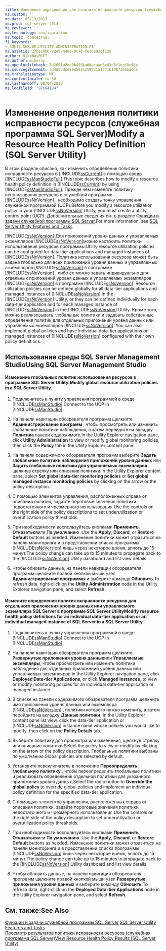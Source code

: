 ```yaml
---
title: Изменение определения для политики исправности ресурсов (служебная программа SQL Server) | Документация Майкрософт
ms.custom: ''
ms.date: 06/13/2017
ms.prod: sql-server-2014
ms.reviewer: ''
ms.technology: configuration
ms.topic: conceptual
f1_keywords:
- SQL12.SWB.UE.UTILITY.ADMINISTRATION.F1
ms.assetid: 27bec0b6-92e9-448e-8c70-fe36802cf128
author: MikeRayMSFT
ms.author: mikeray
ms.openlocfilehash: 8d2651a2dd0b4994a6dacaad6c01d3f1ec68c98e
ms.sourcegitcommit: ad4d92dce894592a259721a1571b1d8736abacdb
ms.translationtype: MT
ms.contentlocale: ru-RU
ms.lasthandoff: 08/04/2020
ms.locfileid: "87664184"
---
```

# <a name="modify-a-resource-health-policy-definition-sql-server-utility"></a><span data-ttu-id="afa6b-102">Изменение определения политики исправности ресурсов (служебная программа SQL Server)</span><span class="sxs-lookup"><span data-stu-id="afa6b-102">Modify a Resource Health Policy Definition (SQL Server Utility)</span></span>
  <span data-ttu-id="afa6b-103">В этом разделе описано, как изменить определение политики исправности ресурсов в [!INCLUDE[ssCurrent](../../includes/sscurrent-md.md)] с помощью среды [!INCLUDE[ssManStudioFull](../../includes/ssmanstudiofull-md.md)].</span><span class="sxs-lookup"><span data-stu-id="afa6b-103">This topic describes how to modify a resource health policy definition in [!INCLUDE[ssCurrent](../../includes/sscurrent-md.md)] by using [!INCLUDE[ssManStudioFull](../../includes/ssmanstudiofull-md.md)].</span></span> <span data-ttu-id="afa6b-104">Прежде чем изменять политику использования ресурсов в служебной программе [!INCLUDE[ssNoVersion](../../includes/ssnoversion-md.md)] , необходимо создать точку управления служебной программой (UCP).</span><span class="sxs-lookup"><span data-stu-id="afa6b-104">Before you modify a resource utilization policy in your [!INCLUDE[ssNoVersion](../../includes/ssnoversion-md.md)] Utility, you must create a utility control point (UCP).</span></span> <span data-ttu-id="afa6b-105">Дополнительные сведения см. в разделе [Функции и задачи служебной программы SQL Server](sql-server-utility-features-and-tasks.md).</span><span class="sxs-lookup"><span data-stu-id="afa6b-105">For more information, see [SQL Server Utility Features and Tasks](sql-server-utility-features-and-tasks.md).</span></span>  
  
 [!INCLUDE[ssNoVersion](../../includes/ssnoversion-md.md)] <span data-ttu-id="afa6b-106">Для приложений уровня данных и управляемых экземпляров [!INCLUDE[ssNoVersion](../../includes/ssnoversion-md.md)]можно настроить политики использования ресурсов программы.</span><span class="sxs-lookup"><span data-stu-id="afa6b-106">Utility resource utilization policies can be configured for data-tier applications and managed instances of [!INCLUDE[ssNoVersion](../../includes/ssnoversion-md.md)].</span></span> <span data-ttu-id="afa6b-107">Политика использования ресурсов может быть задана глобально для всех приложений уровня данных и управляемых экземпляров [!INCLUDE[ssNoVersion](../../includes/ssnoversion-md.md)] в программе [!INCLUDE[ssNoVersion](../../includes/ssnoversion-md.md)] , либо ее можно задать индивидуально для отдельных приложений уровня данных и управляемых экземпляров [!INCLUDE[ssNoVersion](../../includes/ssnoversion-md.md)] в программе [!INCLUDE[ssNoVersion](../../includes/ssnoversion-md.md)] .</span><span class="sxs-lookup"><span data-stu-id="afa6b-107">Resource utilization policies can be defined globally for all data-tier applications and managed instances of [!INCLUDE[ssNoVersion](../../includes/ssnoversion-md.md)] in the [!INCLUDE[ssNoVersion](../../includes/ssnoversion-md.md)] Utility, or they can be defined individually for each data-tier application and for each managed instance of [!INCLUDE[ssNoVersion](../../includes/ssnoversion-md.md)] in the [!INCLUDE[ssNoVersion](../../includes/ssnoversion-md.md)] Utility.</span></span> <span data-ttu-id="afa6b-108">Кроме того, можно реализовывать глобальные политики и задавать собственные определения политик для отдельных приложений уровня данных или управляемых экземпляров [!INCLUDE[ssNoVersion](../../includes/ssnoversion-md.md)] .</span><span class="sxs-lookup"><span data-stu-id="afa6b-108">You can also implement global policies and have individual data-tier applications or managed instances of [!INCLUDE[ssNoVersion](../../includes/ssnoversion-md.md)] configured with their own policy definitions.</span></span>  
  
##  <a name="using-sql-server-management-studio"></a><a name="SSMSProcedure"></a> <span data-ttu-id="afa6b-109">Использование среды SQL Server Management Studio</span><span class="sxs-lookup"><span data-stu-id="afa6b-109">Using SQL Server Management Studio</span></span>  
  
#### <a name="modify-global-resource-utilization-policies-in-a-sql-server-utility"></a><span data-ttu-id="afa6b-110">Изменение глобальных политик использования ресурсов в программе SQL Server Utility.</span><span class="sxs-lookup"><span data-stu-id="afa6b-110">Modify global resource utilization policies in a SQL Server Utility.</span></span>  
  
1.  <span data-ttu-id="afa6b-111">Подключитесь к пункту управления программой в среде [!INCLUDE[ssManStudio](../../includes/ssmanstudio-md.md)].</span><span class="sxs-lookup"><span data-stu-id="afa6b-111">Connect to the UCP in [!INCLUDE[ssManStudio](../../includes/ssmanstudio-md.md)].</span></span>  
  
2.  <span data-ttu-id="afa6b-112">На панели навигации обозревателя программ щелкните **Администрирование программ** , чтобы просмотреть или изменить глобальные политики наблюдения, а затем перейдите на вкладку **Политика** панели содержимого.</span><span class="sxs-lookup"><span data-stu-id="afa6b-112">In the Utility Explorer navigation pane, click **Utility Administration** to view or modify global monitoring policies, then click the **Policy** tab in the Utility Explorer content pane.</span></span>  
  
3.  <span data-ttu-id="afa6b-113">На панели содержимого обозревателя программ выберите **Задать глобальные политики наблюдения приложений уровня данных** или **Задать глобальные политики для управляемых экземпляров** , щелкнув стрелку или описание политики.</span><span class="sxs-lookup"><span data-stu-id="afa6b-113">In the Utility Explorer content pane, select **Set global data-tier monitoring policies** or **Set global managed instance monitoring policies** by clicking on the arrow or the policy description.</span></span>  
  
4.  <span data-ttu-id="afa6b-114">С помощью элементов управления, расположенных справа от описаний политик, задайте пороговые значения политики недостаточного и чрезмерного использования.</span><span class="sxs-lookup"><span data-stu-id="afa6b-114">Use the controls on the right side of the policy descriptions to set underutilization or overutilization policy thresholds.</span></span>  
  
5.  <span data-ttu-id="afa6b-115">При необходимости воспользуйтесь кнопками **Применить**, **Отказаться**или **По умолчанию** .</span><span class="sxs-lookup"><span data-stu-id="afa6b-115">Use the **Apply**, **Discard**, or **Restore Default** buttons as needed.</span></span> <span data-ttu-id="afa6b-116">Изменение политики может отразиться на панели мониторинга и в представлении списка программы [!INCLUDE[ssNoVersion](../../includes/ssnoversion-md.md)] лишь через некоторое время, вплоть до 15 минут.</span><span class="sxs-lookup"><span data-stu-id="afa6b-116">The policy change can take up to 15 minutes to propagate back to the [!INCLUDE[ssNoVersion](../../includes/ssnoversion-md.md)] Utility dashboard and list view details.</span></span>  
  
6.  <span data-ttu-id="afa6b-117">Чтобы обновить данные, на панели навигации обозревателя программ щелкните правой кнопкой мыши узел **Администрирование программы** и выберите команду **Обновить**.</span><span class="sxs-lookup"><span data-stu-id="afa6b-117">To refresh data, right-click on the **Utility Administration** node in the Utility Explorer navigation pane, and select **Refresh**.</span></span>  
  
#### <a name="modify-resource-health-policy-definitions-for-an-individual-data-tier-application-or-an-individual-managed-instance-of-sql-server-in-a-sql-server-utility"></a><span data-ttu-id="afa6b-118">Измените определения политик исправности ресурсов для отдельного приложения уровня данных или управляемого экземпляра SQL Server в программе SQL Server Utility</span><span class="sxs-lookup"><span data-stu-id="afa6b-118">Modify resource health policy definitions for an individual data-tier application or an individual managed instance of SQL Server in a SQL Server Utility</span></span>  
  
1.  <span data-ttu-id="afa6b-119">Подключитесь к пункту управления программой в среде [!INCLUDE[ssManStudio](../../includes/ssmanstudio-md.md)].</span><span class="sxs-lookup"><span data-stu-id="afa6b-119">Connect to the UCP in [!INCLUDE[ssManStudio](../../includes/ssmanstudio-md.md)].</span></span>  
  
2.  <span data-ttu-id="afa6b-120">На панели навигации обозревателя программ щелкните **Развернутые приложения уровня данных**или **Управляемые экземпляры**, чтобы просмотреть или изменить политики наблюдения для отдельных приложений уровня данных или управляемых экземпляров.</span><span class="sxs-lookup"><span data-stu-id="afa6b-120">In the Utility Explorer navigation pane, click **Deployed Date-tier Applications**, or click **Managed Instances**, to view or modify monitoring policies for an individual data-tier application or managed instance.</span></span>  
  
3.  <span data-ttu-id="afa6b-121">В списке на панели содержимого обозревателя программ щелкните имя приложения уровня данных или экземпляра [!INCLUDE[ssNoVersion](../../includes/ssnoversion-md.md)] , политики которого нужно изменить, а затем перейдите на вкладку **Данные политики** .</span><span class="sxs-lookup"><span data-stu-id="afa6b-121">In the Utility Explorer content pane list view, click the data-tier application or [!INCLUDE[ssNoVersion](../../includes/ssnoversion-md.md)] instance name whose policies you would like to modify, then click on the **Policy Details** tab.</span></span>  
  
4.  <span data-ttu-id="afa6b-122">Выберите политику для просмотра или изменения, щелкнув стрелку или описание политики.</span><span class="sxs-lookup"><span data-stu-id="afa6b-122">Select the policy to view or modify by clicking on the arrow or the policy description.</span></span> <span data-ttu-id="afa6b-123">Глобальные политики выбраны по умолчанию.</span><span class="sxs-lookup"><span data-stu-id="afa6b-123">Global policies are selected by default.</span></span>  
  
5.  <span data-ttu-id="afa6b-124">Установите переключатель в положение **Переопределять глобальную политику** , чтобы переопределить глобальные политики и реализовать определение отдельной политики для указанного приложения уровня данных.</span><span class="sxs-lookup"><span data-stu-id="afa6b-124">Select the radio button to **Override the global policy** to override global policies and implement an individual policy definition for the specified data-tier application.</span></span>  
  
6.  <span data-ttu-id="afa6b-125">С помощью элементов управления, расположенных справа от описания политики, задайте пороговые значения политики недостаточного и чрезмерного использования.</span><span class="sxs-lookup"><span data-stu-id="afa6b-125">Use the controls on the right side of the policy description to set underutilization or overutilization policy thresholds.</span></span>  
  
7.  <span data-ttu-id="afa6b-126">При необходимости воспользуйтесь кнопками **Применить**, **Отказаться**или **По умолчанию** .</span><span class="sxs-lookup"><span data-stu-id="afa6b-126">Use the **Apply**, **Discard**, or **Restore Default** buttons as needed.</span></span> <span data-ttu-id="afa6b-127">Изменение политики может отразиться на панели мониторинга и в представлении списка программы [!INCLUDE[ssNoVersion](../../includes/ssnoversion-md.md)] лишь через некоторое время, вплоть до 15 минут.</span><span class="sxs-lookup"><span data-stu-id="afa6b-127">The policy change can take up to 15 minutes to propagate back to the [!INCLUDE[ssNoVersion](../../includes/ssnoversion-md.md)] Utility dashboard and list view details.</span></span>  
  
8.  <span data-ttu-id="afa6b-128">Чтобы обновить данные, на панели навигации обозревателя программ щелкните правой кнопкой мыши узел **Развернутые приложения уровня данных** и выберите команду **Обновить**.</span><span class="sxs-lookup"><span data-stu-id="afa6b-128">To refresh data, right-click on the **Deployed Data-tier Applications** node in the Utility Explorer navigation pane, and select **Refresh**.</span></span>  
  
## <a name="see-also"></a><span data-ttu-id="afa6b-129">См. также:</span><span class="sxs-lookup"><span data-stu-id="afa6b-129">See Also</span></span>  
 <span data-ttu-id="afa6b-130">[Функции и задачи служебной программы SQL Server](sql-server-utility-features-and-tasks.md) </span><span class="sxs-lookup"><span data-stu-id="afa6b-130">[SQL Server Utility Features and Tasks](sql-server-utility-features-and-tasks.md) </span></span>  
 [<span data-ttu-id="afa6b-131">Просмотр результатов политики исправности ресурсов (служебная программа SQL Server)</span><span class="sxs-lookup"><span data-stu-id="afa6b-131">View Resource Health Policy Results &#40;SQL Server Utility&#41;</span></span>](view-resource-health-policy-results-sql-server-utility.md)  
  
  
